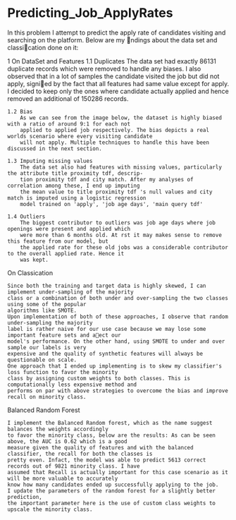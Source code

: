 # Predicting_Job_ApplyRates

In this problem I attempt to predict the apply rate of candidates visiting and searching on the
platform. Below are my ndings about the data set and classication done on it:

1 On DataSet and Features
	1.1 Duplicates
		The data set had exactly 86131 duplicate records which were removed to handle any biases. I also
		observed that in a lot of samples the candidate visited the job but did not apply, signied by the fact that
		all features had same value except for apply. I decided to keep only the ones where candidate actually
		applied and hence removed an additional of 150286 records.
		
	1.2 Bias
		As we can see from the image below, the dataset is highly biased with a ratio of around 9:1 for each not
		applied to applied job respectively. The bias depicts a real worlds scenario where every visiting candidate
		will not apply. Multiple techniques to handle this have been discussed in the next section.
		
	1.3 Imputing missing values
		The data set also had features with missing values, particularly the attribute title proximity tdf, descrip-
		tion proximity tdf and city match. After my analyses of correlation among these, I end up imputing
		the mean value to title proximity tdf 's null values and city match is imputed using a logistic regression
		model trained on 'apply', 'job age days', 'main query tdf'
		
	1.4 Outliers
		The biggest contributor to outliers was job age days where job openings were present and applied which
		were more than 6 months old. At rst it may makes sense to remove this feature from our model, but
		the applied rate for these old jobs was a considerable contributor to the overall applied rate. Hence it
		was kept.

On Classication

	Since both the training and target data is highly skewed, I can implement under-sampling of the majority
	class or a combination of both under and over-sampling the two classes using some of the popular
	algorithms like SMOTE.
	Upon implementation of both of these approaches, I observe that random under-sampling the majority
	label is rather naive for our use case because we may lose some important feature sets and aect our
	model's performance. On the other hand, using SMOTE to under and over sample our labels is very
	expensive and the quality of synthetic features will always be questionable on scale.
	One approach that I ended up implementing is to skew my classifier's loss function to favor the minority
	class by assigning custom weights to both classes. This is computationally less expensive method and
	performs on par with above strategies to overcome the bias and improve recall on minority class.

Balanced Random Forest

	I implement the Balanced Random forest, which as the name suggest balances the weights accordingly
	to favor the minority class, below are the results: As can be seen above, the AUC is 0.62 which is a good 
	measure given the quality of features and with the balanced classifier, the recall for both the classes is
	pretty even. Infact, the model was able to predict 5613 correct records out of 9821 minority class. I have
	assumed that Recall is actually important for this case scenario as it will be more valuable to accurately
	know how many candidates ended up successfully applying to the job.
	I update the parameters of the random forest for a slightly better prediction,
	the important parameter here is the use of custom class weights to upscale the minority class.
